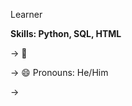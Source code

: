 Learner
<!--
**Tejareddythumu/tejareddythumu** is a ✨ _special_ ✨ repository because its `README.md` (this file) appears on your GitHub profile.

Here are some ideas to get you started:
-->
**Skills: Python, SQL, HTML**

-> 🌱 

-> 😄 Pronouns: He/Him

-> 


